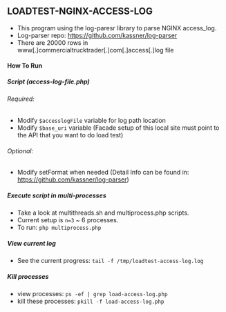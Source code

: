 
## LOADTEST-NGINX-ACCESS-LOG
- This program using the log-paresr library to parse NGINX access_log.
- Log-parser repo: https://github.com/kassner/log-parser
- There are 20000 rows in www[.]commercialtrucktrader[.]com[.]access[.]log file

#### How To Run
##### Script (access-log-file.php)

###### Required:
- Modify `$accesslogFile` variable for log path location
- Modify `$base_uri` variable (Facade setup of this local site must point to the API that you want to do load test)

###### Optional:
- Modify setFormat when needed (Detail Info can be found in: https://github.com/kassner/log-parser)

##### Execute script in multi-processes 
- Take a look at multithreads.sh and multiprocess.php scripts. 
- Current setup is `n=3` ~ 6 processes.
- To run: `php multiprocess.php`

##### View current log
- See the current progress: `tail -f /tmp/loadtest-access-log.log`

##### Kill processes
- view processes: `ps -ef | grep load-access-log.php`
- kill these processes: `pkill -f load-access-log.php`
